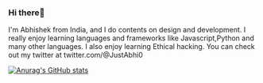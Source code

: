 ### Hi there👋

I'm Abhishek from India, and I do contents on design and development. I really enjoy learning languages and frameworks like Javascript,Python and many other languages. I also enjoy learning Ethical hacking. You can check out my twitter at  twitter.com/@JustAbhi0

[![Anurag's GitHub stats](https://github-readme-stats.vercel.app/api?username=Mr-Abhishek)](https://github.com/anuraghazra/github-readme-stats)
